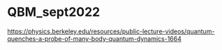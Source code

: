 # QBM_sept2022

https://physics.berkeley.edu/resources/public-lecture-videos/quantum-quenches-a-probe-of-many-body-quantum-dynamics-1664
